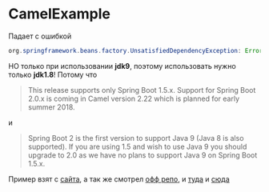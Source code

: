 # CamelExample

Падает с ошибкой  
```java
org.springframework.beans.factory.UnsatisfiedDependencyException: Error creating bean with name 'camelController'
```
НО только при использовании **jdk9**, поэтому использовать нужно только **jdk1.8**! Потому что  
> This release supports only Spring Boot 1.5.x. Support for Spring Boot 2.0.x is coming in Camel version 2.22 which is planned for early summer 2018.

и
> Spring Boot 2 is the first version to support Java 9 (Java 8 is also supported). If you are using 1.5 and wish to use Java 9 you should upgrade to 2.0 as we have no plans to support Java 9 on Spring Boot 1.5.x.

Пример взят с [сайта](https://dzone.com/articles/how-to-integrate-spring-boot-and-apache-camel),
а так же смотрел [офф репо](https://github.com/apache/camel/tree/master/examples/camel-example-spring-boot),
и [туда](https://servicemix.apache.org/docs/4.5.x/jbi/components/servicemix-camel.html) и [сюда](https://servicemix.apache.org/docs/7.x/camel/deployment/osgi-bundle-spring.html)